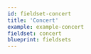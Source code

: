 ```yaml
---
id: fieldset-concert
title: 'Concert'
example: example-concert
fieldset: concert
blueprint: fieldsets
---
```

